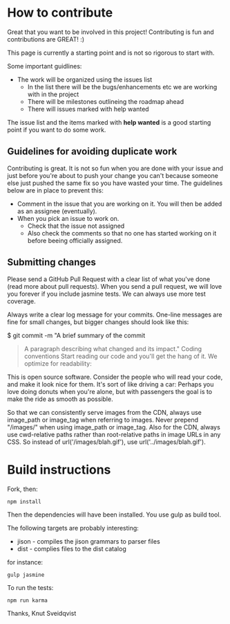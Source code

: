# How to contribute

Great that you want to be involved in this project! Contributing is fun and contributions are GREAT! :)

This page is currently a starting point and is not so rigorous to start with.

Some important guidlines:

* The work will be organized using the issues list
    * In the list there will be the bugs/enhancements etc we are working with in the project
    * There will be milestones outlineing the roadmap ahead
    * There will issues marked with help wanted

The issue list and the items marked with **help wanted** is a good starting point if you want to do some work.

## Guidelines for avoiding duplicate work

Contributing is great. It is not so fun when you are done with your issue and just before you're about to push your
change you can't because someone else just pushed the same fix so you have wasted your time. The guidelines below are in
place to prevent this:

* Comment in the issue that you are working on it. You will then be added as an assignee (eventually).
* When you pick an issue to work on.
    * Check that the issue not assigned
    * Also check the comments so that no one has started working on it before beeing officially assigned.


## Submitting changes
Please send a GitHub Pull Request with a clear list of what you've done (read more about pull requests). When you send
a pull request, we will love you forever if you include jasmine tests. We can always use more test coverage.

Always write a clear log message for your commits. One-line messages are fine for small changes, but bigger changes should look like this:

$ git commit -m "A brief summary of the commit
> 
> A paragraph describing what changed and its impact."
Coding conventions
Start reading our code and you'll get the hang of it. We optimize for readability:

This is open source software. Consider the people who will read your code, and make it look nice for them. It's sort of
like driving a car: Perhaps you love doing donuts when you're alone, but with passengers the goal is to make the ride as
smooth as possible.

So that we can consistently serve images from the CDN, always use image_path or image_tag when referring to images.
Never prepend "/images/" when using image_path or image_tag.
Also for the CDN, always use cwd-relative paths rather than root-relative paths in image URLs in any CSS. So instead of
url('/images/blah.gif'), use url('../images/blah.gif').

# Build instructions
Fork, then:

```
npm install
```

Then the dependencies will have been installed. You use gulp as build tool.

The following targets are probably interesting:

* jison - compiles the jison grammars to parser files
* dist - complies files to the dist catalog

for instance:
```
gulp jasmine
```
To run the tests:
```
npm run karma
```

Thanks, Knut Sveidqvist
